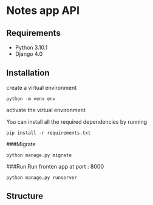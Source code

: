 # Notes app API 

## Requirements
- Python 3.10.1
- Django 4.0

## Installation
 create a virtual environment
```
python -m venv env
```
activate the virtual environment

You can install all the required dependencies by running
```
pip install -r requirements.txt
```


###Migrate

```commandline
python manage.py migrate
```
###Run
Run fronten app at port : 8000

```commandline
python manage.py runserver
```


## Structure
